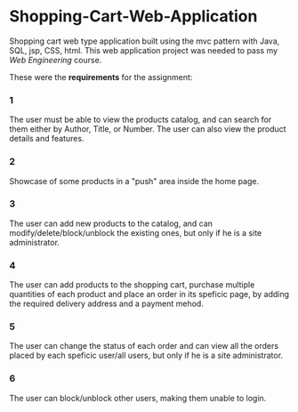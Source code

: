 # Shopping-Cart-Web-Application
Shopping cart web type application built using the mvc pattern with Java, SQL, jsp, CSS, html. This web application project was needed to pass my *Web Engineering* course.

These were the **requirements** for the assignment:

### 1
The user must be able to view the products catalog, and can search for them either by Author, Title, or Number. The user can also view the product details and features.
### 2
Showcase of some products in a "push" area inside the home page.
### 3 
The user can add new products to the catalog, and can modify/delete/block/unblock the existing ones, but only if he is a site administrator.
### 4
The user can add products to the shopping cart, purchase multiple quantities of each product and place an order in its speficic page, by adding the required delivery address and a payment mehod.
### 5
The user can change the status of each order and can view all the orders placed by each speficic user/all users, but only if he is a site administrator.
### 6
The user can block/unblock other users, making them unable to login. 


